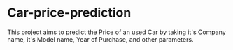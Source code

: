 # Car-price-prediction
 This project aims to predict the Price of an used Car by taking it's Company name, it's Model name, Year of Purchase, and other parameters.    
